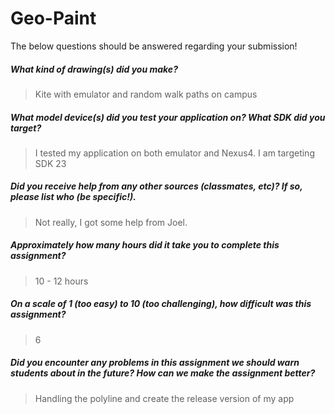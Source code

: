 # Geo-Paint

The below questions should be answered regarding your submission!

##### What kind of drawing(s) did you make? #####
> Kite with emulator and random walk paths on campus


##### What model device(s) did you test your application on? What SDK did you target? #####
> I tested my application on both emulator and Nexus4. I am targeting SDK 23


##### Did you receive help from any other sources (classmates, etc)? If so, please list who (be specific!). #####
> Not really, I got some help from Joel.


##### Approximately how many hours did it take you to complete this assignment? #####
> 10 - 12 hours


##### On a scale of 1 (too easy) to 10 (too challenging), how difficult was this assignment? #####
> 6


##### Did you encounter any problems in this assignment we should warn students about in the future? How can we make the assignment better? #####
> Handling the polyline and create the release version of my app
